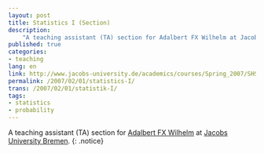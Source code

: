 ```yaml
---
layout: post
title: Statistics I (Section)
description:
    "A teaching assistant (TA) section for Adalbert FX Wilhelm at Jacobs University Bremen, Germany"
published: true
categories:
- teaching
lang: en
link: http://www.jacobs-university.de/academics/courses/Spring_2007/SHSS/990102_4/
permalink: /2007/02/01/statistics-I/
trans: /2007/02/01/statistik-I/
tags:
- statistics
- probability
---
```


A teaching assistant (TA) section for [Adalbert FX Wilhelm](https://www.jacobs-university.de/directory/awilhelm) at [Jacobs University Bremen](http://www.jacobs-university.de).
{: .notice}